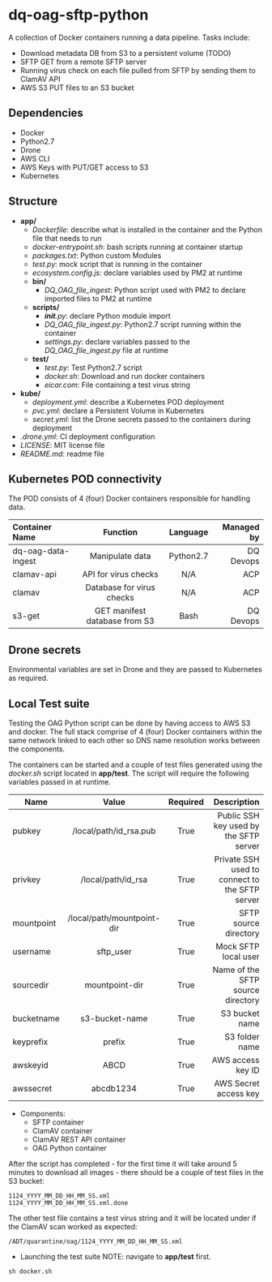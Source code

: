 # dq-oag-sftp-python

A collection of Docker containers running a data pipeline.
Tasks include:
- Download metadata DB from S3 to a persistent volume (TODO)
- SFTP GET from a remote SFTP server
- Running virus check on each file pulled from SFTP by sending them to ClamAV API
- AWS S3 PUT files to an S3 bucket

## Dependencies

- Docker
- Python2.7
- Drone
- AWS CLI
- AWS Keys with PUT/GET access to S3
- Kubernetes

## Structure

- **app/**
  - *Dockerfile*: describe what is installed in the container and the Python file that needs to run
  - *docker-entrypoint.sh*: bash scripts running at container startup
  - *packages.txt*: Python custom Modules
  - *test.py*: mock script that is running in the container
  - *ecosystem.config.js*: declare variables used by PM2 at runtime
  - **bin/**
    - *DQ_OAG_file_ingest*: Python script used with PM2 to declare imported files to PM2 at runtime
  - **scripts/**
    - *__init__.py*: declare Python module import
    - *DQ_OAG_file_ingest.py*: Python2.7 script running within the container
    - *settings.py*: declare variables passed to the *DQ_OAG_file_ingest.py* file at runtime
  - **test/**
    - *test.py*: Test Python2.7 script
    - *docker.sh*: Download and run docker containers
    - *eicar.com*: File containing a test virus string
- **kube/**
  - *deployment.yml*: describe a Kubernetes POD deployment
  - *pvc.yml*: declare a Persistent Volume in Kubernetes
  - *secret.yml*: list the Drone secrets passed to the containers during deployment  
- *.drone.yml*: CI deployment configuration
- *LICENSE*: MIT license file
- *README.md*: readme file

## Kubernetes POD connectivity

The POD consists of 4 (four) Docker containers responsible for handling data.

| Container Name | Function | Language | Managed by |
| :--- | :---: | :---: | ---: |
| dq-oag-data-ingest | Manipulate data | Python2.7 | DQ Devops |
| clamav-api | API for virus checks | N/A | ACP |
| clamav | Database for virus checks | N/A | ACP |
| s3-get | GET manifest database from S3 | Bash | DQ Devops | TODO


## Drone secrets

Environmental variables are set in Drone and they are passed to Kubernetes as required.

## Local Test suite

Testing the OAG Python script can be done by having access to AWS S3 and docker.
The full stack comprise of 4 (four) Docker containers within the same network linked to each other so DNS name resolution works between the components.

The containers can be started and a couple of test files generated using the *docker.sh* script located in **app/test**.
The script will require the following variables passed in at runtime.

|Name|Value|Required|Description|
| --- |:---:| :---:| ---:|
| pubkey | /local/path/id_rsa.pub | True | Public SSH key used by the SFTP server|
| privkey | /local/path/id_rsa | True | Private SSH used to connect to the SFTP server|
| mountpoint|  /local/path/mountpoint-dir | True | SFTP source directory|
| username | sftp_user | True| Mock SFTP local user|
| sourcedir | mountpoint-dir | True | Name of the SFTP source directory
| bucketname | s3-bucket-name | True | S3 bucket name |
| keyprefix | prefix | True | S3 folder name |
| awskeyid | ABCD | True | AWS access key ID |
| awssecret| abcdb1234 | True | AWS Secret access key |

- Components:
  - SFTP container
  - ClamAV container
  - ClamAV REST API container
  - OAG Python container

After the script has completed - for the first time it will take around 5 minutes to download all images - there should be a couple of test files in the S3 bucket:

```
1124_YYYY_MM_DD_HH_MM_SS.xml
1124_YYYY_MM_DD_HH_MM_SS.xml.done
```
The other test file contains a test virus string and it will be located under if the ClamAV scan worked as expected:

```
/ADT/quarantine/oag/1124_YYYY_MM_DD_HH_MM_SS.xml
```

- Launching the test suite
NOTE: navigate to **app/test** first.

```
sh docker.sh
```
